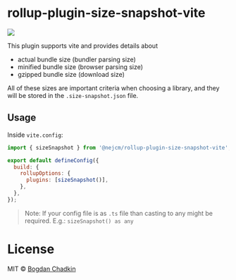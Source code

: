 # rollup-plugin-size-snapshot-vite

<img src="example2.png" />

This plugin supports vite and provides details about

- actual bundle size (bundler parsing size)
- minified bundle size (browser parsing size)
- gzipped bundle size (download size)

All of these sizes are important criteria when choosing a library, and they will be stored in the `.size-snapshot.json` file.

## Usage

Inside `vite.config`:

```js
import { sizeSnapshot } from '@nejcm/rollup-plugin-size-snapshot-vite';

export default defineConfig({
  build: {
    rollupOptions: {
      plugins: [sizeSnapshot()],
    },
  },
});
```

> Note: If your config file is as `.ts` file than casting to any might be required. E.g.: `sizeSnapshot() as any`

# License

MIT &copy; [Bogdan Chadkin](mailto:trysound@yandex.ru)
